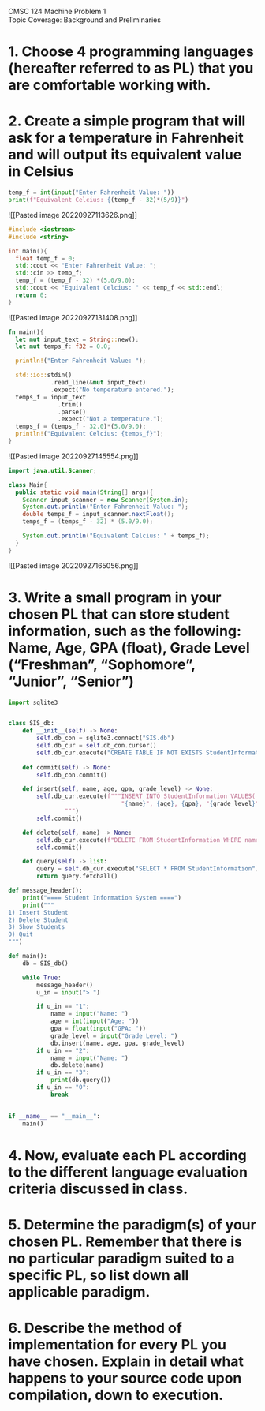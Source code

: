 CMSC 124 Machine Problem 1  
Topic Coverage: Background and Preliminaries


# 1. Choose 4 programming languages (hereafter referred to as PL) that you are comfortable  working with.

# 2. Create a simple program that will ask for a temperature in Fahrenheit and will output its equivalent value in Celsius

```python
temp_f = int(input("Enter Fahrenheit Value: "))
print(f"Equivalent Celcius: {(temp_f - 32)*(5/9)}")
```
![[Pasted image 20220927113626.png]]

```cpp
#include <iostream>
#include <string>

int main(){
  float temp_f = 0;
  std::cout << "Enter Fahrenheit Value: ";
  std::cin >> temp_f;
  temp_f = (temp_f - 32) *(5.0/9.0);
  std::cout << "Equivalent Celcius: " << temp_f << std::endl;
  return 0;
}
```
![[Pasted image 20220927131408.png]]

```rust
fn main(){
  let mut input_text = String::new();
  let mut temps_f: f32 = 0.0;

  println!("Enter Fahrenheit Value: ");

  std::io::stdin()
            .read_line(&mut input_text)
            .expect("No temperature entered.");
  temps_f = input_text
              .trim()
              .parse()
              .expect("Not a temperature.");
  temps_f = (temps_f - 32.0)*(5.0/9.0);
  println!("Equivalent Celcius: {temps_f}");
}
```
![[Pasted image 20220927145554.png]]

```java
import java.util.Scanner;

class Main{
  public static void main(String[] args){
    Scanner input_scanner = new Scanner(System.in);
    System.out.println("Enter Fahrenheit Value: ");
    double temps_f = input_scanner.nextFloat();
    temps_f = (temps_f - 32) * (5.0/9.0);

    System.out.println("Equivalent Celcius: " + temps_f);
  }
}
```
![[Pasted image 20220927165056.png]]

# 3. Write a small program in your chosen PL that can store student information, such as the  following: Name, Age, GPA (float), Grade Level (“Freshman”, “Sophomore”, “Junior”,  “Senior”)
```python
import sqlite3


class SIS_db:
    def __init__(self) -> None:
        self.db_con = sqlite3.connect("SIS.db")
        self.db_cur = self.db_con.cursor()
        self.db_cur.execute("CREATE TABLE IF NOT EXISTS StudentInformation(name TEXT, age INTEGER, gpa REAL, grade_level TEXT)")
    
    def commit(self) -> None:
        self.db_con.commit()

    def insert(self, name, age, gpa, grade_level) -> None:
        self.db_cur.execute(f"""INSERT INTO StudentInformation VALUES(
                                "{name}", {age}, {gpa}, "{grade_level}")
                """)
        self.commit()

    def delete(self, name) -> None:
        self.db_cur.execute(f"DELETE FROM StudentInformation WHERE name='{name}'")
        self.commit()

    def query(self) -> list:
        query = self.db_cur.execute("SELECT * FROM StudentInformation")
        return query.fetchall()

def message_header():
    print("==== Student Information System ====")
    print("""
1) Insert Student
2) Delete Student
3) Show Students
0) Quit
""")

def main():
    db = SIS_db()

    while True:
        message_header()
        u_in = input("> ")

        if u_in == "1":
            name = input("Name: ")
            age = int(input("Age: "))
            gpa = float(input("GPA: "))
            grade_level = input("Grade Level: ")
            db.insert(name, age, gpa, grade_level)
        if u_in == "2":
            name = input("Name: ") 
            db.delete(name)
        if u_in == "3":
            print(db.query())
        if u_in == "0":
            break

   
if __name__ == "__main__":
    main()
```

# 4. Now, evaluate each PL according to the different language evaluation criteria discussed in  class.

# 5. Determine the paradigm(s) of your chosen PL. Remember that there is no particular paradigm suited to a specific PL, so list down all applicable paradigm.

# 6. Describe the method of implementation for every PL you have chosen. Explain in detail what happens to your source code upon compilation, down to execution.


